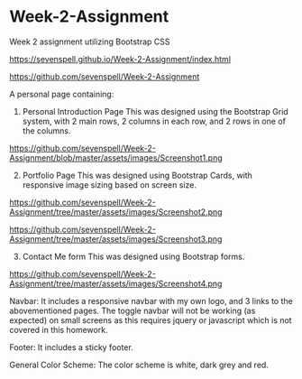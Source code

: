 # Week-2-Assignment
Week 2 assignment utilizing Bootstrap CSS

https://sevenspell.github.io/Week-2-Assignment/index.html

https://github.com/sevenspell/Week-2-Assignment

A personal page containing:
1) Personal Introduction Page
This was designed using the Bootstrap Grid system, with 2 main rows, 2 columns in each row, and 2 rows in one of the columns.

https://github.com/sevenspell/Week-2-Assignment/blob/master/assets/images/Screenshot1.png

2) Portfolio Page
This was designed using Bootstrap Cards, with responsive image sizing based on screen size.

https://github.com/sevenspell/Week-2-Assignment/tree/master/assets/images/Screenshot2.png

https://github.com/sevenspell/Week-2-Assignment/tree/master/assets/images/Screenshot3.png

3) Contact Me form
This was designed using Bootstrap forms.

https://github.com/sevenspell/Week-2-Assignment/tree/master/assets/images/Screenshot4.png

Navbar:
It includes a responsive navbar with my own logo, and 3 links to the abovementioned pages. The toggle navbar will not be working (as expected) on small screens as this requires jquery or javascript which is not covered in this homework.

Footer:
It includes a sticky footer.

General Color Scheme:
The color scheme is white, dark grey and red.






